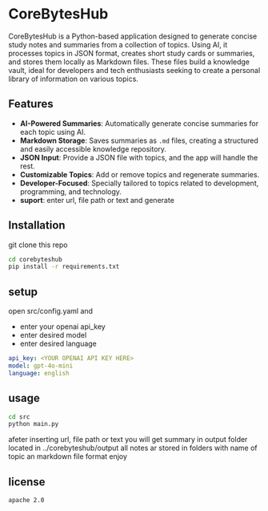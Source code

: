 # CoreBytesHub

CoreBytesHub is a Python-based application designed to generate concise study notes and summaries from a collection of topics. Using AI, it processes topics in JSON format, creates short study cards or summaries, and stores them locally as Markdown files. These files build a knowledge vault, ideal for developers and tech enthusiasts seeking to create a personal library of information on various topics.

## Features

- **AI-Powered Summaries**: Automatically generate concise summaries for each topic using AI.
- **Markdown Storage**: Saves summaries as `.md` files, creating a structured and easily accessible knowledge repository.
- **JSON Input**: Provide a JSON file with topics, and the app will handle the rest.
- **Customizable Topics**: Add or remove topics and regenerate summaries.
- **Developer-Focused**: Specially tailored to topics related to development, programming, and technology.
- **suport**: enter url, file path or text and generate 


## Installation
git clone this repo

```bash
cd corebyteshub
pip install -r requirements.txt
```

## setup

open src/config.yaml and
 - enter your openai api_key
 - enter desired model
 - enter desired language

```yaml
api_key: <YOUR OPENAI API KEY HERE>
model: gpt-4o-mini
language: english
```
## usage

```bash
cd src
python main.py
```
afeter inserting url, file path or text you will get summary in output folder
located in ../corebyteshub/output
all notes ar stored in folders with name of topic an markdown file format
enjoy


## license

```bash
apache 2.0
```



